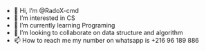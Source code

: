 - 👋 Hi, I’m @RadoX-cmd
- 👀 I’m interested in CS
- 🌱 I’m currently learning Programing
- 💞️ I’m looking to collaborate on data structure and algorithm
- 📫 How to reach me my number on whatsapp is +216 96 189 886

<!---
RadoX-cmd/RadoX-cmd is a ✨ special ✨ repository because its `README.md` (this file) appears on your GitHub profile.
You can click the Preview link to take a look at your changes.
--->
